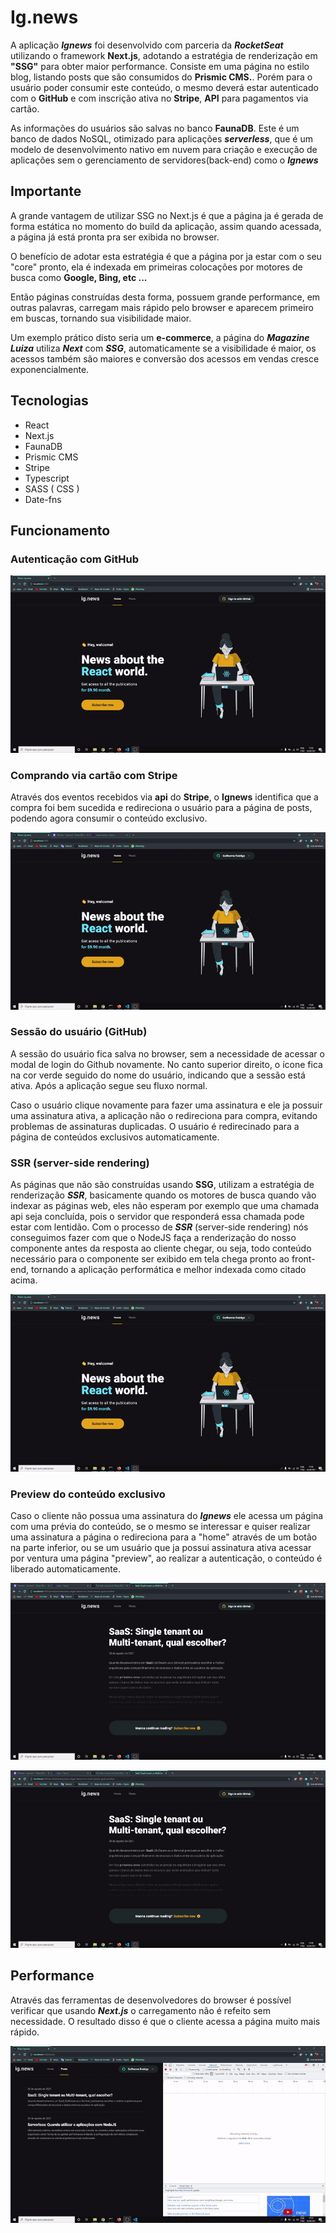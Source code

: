 # Ig.news

A aplicação ***Ignews*** foi desenvolvido com parceria da ***RocketSeat*** utilizando o framework **Next.js**, adotando a estratégia de renderização em **"SSG"** para obter maior performance. Consiste em uma página no estilo blog, listando posts que são consumidos do **Prismic CMS.**. Porém para o usuário poder consumir este conteúdo, o mesmo deverá estar autenticado com o **GitHub** e com inscrição ativa no **Stripe**, **API** para pagamentos via cartão.

As informações do usuários são salvas no banco **FaunaDB**. Este é um banco de dados NoSQL, otimizado para aplicações ***serverless***, que é um modelo de desenvolvimento nativo em nuvem para criação e execução de aplicações sem o gerenciamento de servidores(back-end) como o ***Ignews***

## Importante

A grande vantagem de utilizar SSG no Next.js é que a página ja é gerada de forma estática no momento do build da aplicação, assim quando acessada, a página já está pronta pra ser exibida no browser.

O benefício de adotar esta estratégia é que a página por ja estar com o seu "core" pronto, ela é indexada em primeiras colocações por motores de busca como **Google, Bing, etc ...**

Então páginas construídas desta forma, possuem grande performance, em outras palavras, carregam mais rápido pelo browser e aparecem primeiro em buscas, tornando sua visibilidade maior.

Um exemplo prático disto seria um **e-commerce**, a página do ***Magazine Luiza*** utiliza ***Next*** com ***SSG***, automaticamente se a visibilidade é maior, os acessos também são maiores e conversão dos acessos em vendas cresce exponencialmente.

## Tecnologias

  - React
  - Next.js
  - FaunaDB
  - Prismic CMS
  - Stripe
  - Typescript
  - SASS ( CSS )
  - Date-fns

## Funcionamento

### Autenticação com GitHub

<p align="center">
  <img src="src/assets/to_readme/login.gif">
</p>

### Comprando via cartão com Stripe

Através dos eventos recebidos via **api** do **Stripe**, o **Ignews** identifica que a compra foi bem sucedida e redireciona o usuário para a página de posts, podendo agora consumir o conteúdo exclusivo.

<p align="center">
  <img src="src/assets/to_readme/stripe.gif">
</p>

### Sessão do usuário (GitHub)

A sessão do usuário fica salva no browser, sem a necessidade de acessar o modal de login do Github novamente. No canto superior direito, o ícone fica na cor verde seguido do nome do usuário, indicando que a sessão está ativa. Após a aplicação segue seu fluxo normal. 

Caso o usuário clique novamente para fazer uma assinatura e ele ja possuir uma assinatura ativa, a aplicação não o redireciona para compra, evitando problemas de assinaturas duplicadas. O usuário é redirecinado para a página de conteúdos exclusivos automaticamente.

### SSR (server-side rendering)

As páginas que não são construídas usando **SSG**, utilizam a estratégia de renderização ***SSR***, basicamente quando os motores de busca quando vão indexar as páginas web, eles não esperam por exemplo que uma chamada api seja concluída, pois o servidor que responderá essa chamada pode estar com lentidão. Com o processo de ***SSR*** (server-side rendering) nós conseguimos fazer com que o NodeJS faça a renderização do nosso componente antes da resposta ao cliente chegar, ou seja, todo conteúdo necessário para o componente ser exibido em tela chega pronto ao front-end, tornando a aplicação performática e melhor indexada como citado acima.

<p align="center">
  <img src="src/assets/to_readme/aproveitando_sessao.gif">
</p>

### Preview do conteúdo exclusivo

Caso o cliente não possua uma assinatura do ***Ignews*** ele acessa um página com uma prévia do conteúdo, se o mesmo se interessar e quiser realizar uma assinatura a página o redireciona para a "home" através de um botão na parte inferior, ou se um usuário que ja possui assinatura ativa acessar por ventura uma página "preview", ao realizar a autenticação, o conteúdo é liberado automaticamente.

<p align="center">
  <img src="src/assets/to_readme/preview.gif">
</p>

<p align="center">
  <img src="src/assets/to_readme/liberando_conteudo.gif">
</p>

## Performance

Através das ferramentas de desenvolvedores do browser é possível verificar que usando ***Next.js*** o carregamento não é refeito sem necessidade. O resultado disso é que o cliente acessa a página muito mais rápido.

<p align="center">
  <img src="src/assets/to_readme/kbits.gif">
</p>